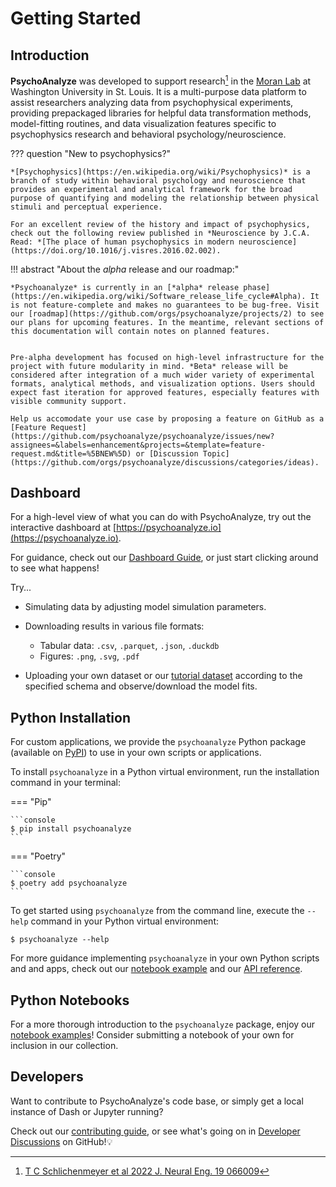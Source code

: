 # Getting Started

## Introduction

**PsychoAnalyze** was developed to support research[^1] in the [Moran Lab](https://moranlab.wustl.edu/) at Washington University in St. Louis. It is a multi-purpose data platform to assist researchers analyzing data from psychophysical experiments, providing prepackaged libraries for helpful data transformation methods, model-fitting routines, and data visualization features specific to psychophysics research and behavioral psychology/neuroscience.

[^1]: [T C Schlichenmeyer et al 2022 J. Neural Eng. 19 066009](https://iopscience.iop.org/article/10.1088/1741-2552/ac9e76/meta)

??? question "New to psychophysics?"

    *[Psychophysics](https://en.wikipedia.org/wiki/Psychophysics)* is a branch of study within behavioral psychology and neuroscience that provides an experimental and analytical framework for the broad purpose of quantifying and modeling the relationship between physical stimuli and perceptual experience.

    For an excellent review of the history and impact of psychophysics, check out the following review published in *Neuroscience by J.C.A. Read: *[The place of human psychophysics in modern neuroscience](https://doi.org/10.1016/j.visres.2016.02.002).


!!! abstract "About the *alpha* release and our roadmap:"

    *Psychoanalyze* is currently in an [*alpha* release phase](https://en.wikipedia.org/wiki/Software_release_life_cycle#Alpha). It is not feature-complete and makes no guarantees to be bug-free. Visit our [roadmap](https://github.com/orgs/psychoanalyze/projects/2) to see our plans for upcoming features. In the meantime, relevant sections of this documentation will contain notes on planned features.


    Pre-alpha development has focused on high-level infrastructure for the project with future modularity in mind. *Beta* release will be considered after integration of a much wider variety of experimental formats, analytical methods, and visualization options. Users should expect fast iteration for approved features, especially features with visible community support.

    Help us accomodate your use case by proposing a feature on GitHub as a [Feature Request](https://github.com/psychoanalyze/psychoanalyze/issues/new?assignees=&labels=enhancement&projects=&template=feature-request.md&title=%5BNEW%5D) or [Discussion Topic](https://github.com/orgs/psychoanalyze/discussions/categories/ideas).

## Dashboard

For a high-level view of what you can do with PsychoAnalyze, try out the interactive dashboard at [https://psychoanalyze.io](https://psychoanalyze.io).

For guidance, check out our [Dashboard Guide](dashboard/index.md), or just start clicking around to see what happens!

Try...

- Simulating data by adjusting model simulation parameters.
- Downloading results in various file formats:
    - Tabular data: `.csv`, `.parquet`, `.json`, `.duckdb`
    - Figures: `.png`, `.svg`, `.pdf`

- Uploading your own dataset or our [tutorial dataset](https://github.com/psychoanalyze/notebooks/tutorial_trials.csv) according to the specified schema and observe/download the model fits.


## Python Installation

For custom applications, we provide the `psychoanalyze` Python package (available on [PyPI](https://pypi.org/project/psychoanalyze/)) to use in your own scripts or applications.

To install `psychoanalyze` in a Python virtual environment, run the installation command in your terminal:


=== "Pip"

    ```console
    $ pip install psychoanalyze
    ```
=== "Poetry"

    ```console
    $ poetry add psychoanalyze
    ```

To get started using `psychoanalyze` from the command line, execute the `--help` command in your Python virtual environment:

```console
$ psychoanalyze --help
```

For more guidance implementing `psychoanalyze` in your own Python scripts and and apps, check out our [notebook example](notebooks.md) and our [API reference](api.md).
## Python Notebooks

For a more thorough introduction to the `psychoanalyze` package, enjoy our [notebook examples](notebooks.md)! Consider submitting a notebook of your own for inclusion in our collection.


## Developers

Want to contribute to PsychoAnalyze's code base, or simply get a local instance of Dash or Jupyter running?

Check out our [contributing guide](contributing.md), or see what's going on in [Developer Discussions](https://github.com/) on GitHub!💡
